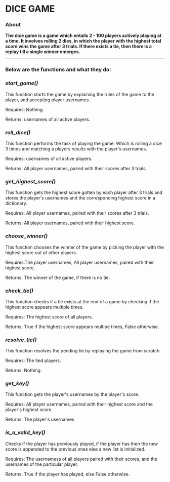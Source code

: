 # DICE GAME

### About
**The dice game is a game which entails 2 - 100 players actively playing at a time. It involves rolling 2 dies, in which the player with the highest total score wins the game after 3 trials. If there exists a tie, then there is a replay till a single winner emerges.**

---
### Below are the functions and what they do:
### *start_game()*
This function starts the game by explaining the rules of the game to the player, and accepting player usernames.

Requires: Nothing.

Returns: usernames of all active players.

### *roll_dice()*
This function performs the task of playing the game. Which is rolling a dice 3 times and matching a players results with the player's usernames.

Requires: usernames of all active players.

Returns: All player usernames, paired with their scores after 3 trials.

### *get_highest_score()*
This function gets the highest score gotten by each player after 3 trials and stores the player's usernames and the corresponding highest score in a dictionary.

Requires: All player usernames, paired with their scores after 3 trials.

Returns: All player usernames, paired with their highest score.

### *choose_winner()*
This function chooses the winner of the game by picking the player with the highest score out of other players.

Requires:The player usernames, All player usernames, paired with their highest score.

Returns: The winner of the game, if there is no tie. 

### *check_tie()*
This function checks if a tie exists at the end of a game by checking if the highest score appears multiple times.

Requires: The highest score of all players.

Returns: True if the highest score appears multipe times, False otherwise.

### *resolve_tie()*
This function resolves the pending tie by replaying the game from scratch.

Requires: The tied players.

Returns: Nothing.

### *get_key()*
This function gets the player's usernames by the player's score.

Requires: All player usernames, paired with their highest score and the player's highest score.

Returns: The player's usernames


### *is_a_valid_key()*
Checks if the player has previously played, if the player has then the new score is appended to the previous ones else a new list is initialized.

Requires: 	The usernamess of all players paired with their scores, and the usernames of the particular player.

Returns: True if the player has played, else False otherwise.



 